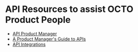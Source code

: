 # API Resources to assist OCTO Product People #

* [API Product Manager](https://www.youtube.com/watch?v=RIkC4Z1MDEU)
* [A Product Manager's Guide to APIs](https://medium.com/swlh/a-product-managers-guide-to-apis-c5fffff0e5e0)
* [API Integrations](https://www.linkedin.com/posts/brijpandeyji_api-integration-activity-7023657456207556608-1VQO?utm_source=share&utm_medium=member_desktop)
